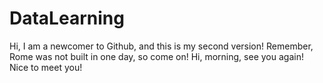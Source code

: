 # DataLearning
Hi, I am a newcomer to Github, and this is my second version!
Remember, Rome was not built in one day, so come on!
Hi, morning, see you again!
Nice to meet you!
